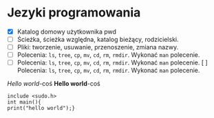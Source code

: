 # Jezyki programowania
* [X] Katalog domowy użytkownika pwd
* [ ] Ścieżka, ścieżka względna, katalog bieżący, rodzicielski.
* [ ] Pliki: tworzenie, usuwanie, przenoszenie, zmiana nazwy.
* [ ] Polecenia: `ls`, `tree`, `cp`, `mv`, `cd`, `rm`, `rmdir`. Wykonać `man` polecenie. 
* [ ] Polecenia: `ls`, `tree`, `cp`, `mv`, `cd`, `rm`, `rmdir`. Wykonać `man` polecenie. 
 [ ] Polecenia: `ls`, `tree`, `cp`, `mv`, `cd`, `rm`, `rmdir`. Wykonać `man` polecenie. 

*Hello world*-coś
**Hello world**-coś

```
include <sudo.h>
int main(){
print("hello world");}
```
